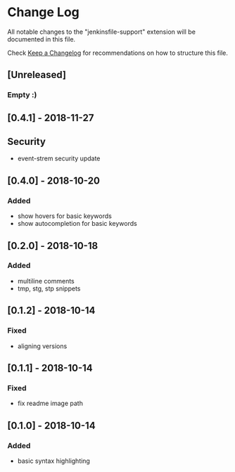 # Change Log
All notable changes to the "jenkinsfile-support" extension will be documented in this file.

Check [Keep a Changelog](http://keepachangelog.com/) for recommendations on how to structure this file.

## [Unreleased]
### Empty :)

## [0.4.1] - 2018-11-27
## Security
- event-strem security update
## [0.4.0] - 2018-10-20
### Added
- show hovers for basic keywords
- show autocompletion for basic keywords
## [0.2.0] - 2018-10-18
### Added
- multiline comments
- tmp, stg, stp snippets
## [0.1.2] - 2018-10-14
### Fixed
- aligning versions
## [0.1.1] - 2018-10-14
### Fixed
- fix readme image path
## [0.1.0] - 2018-10-14
### Added 
- basic syntax highlighting